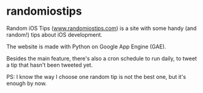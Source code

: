 randomiostips
=============

Random iOS Tips (www.randomiostips.com) is a site with some handy (and random!) tips about iOS development.

The website is made with Python on Google App Engine (GAE).

Besides the main feature, there's also a cron schedule to run daily, to tweet a tip that hasn't been tweeted yet. 


PS: I know the way I choose one random tip is not the best one, but it's enough by now.